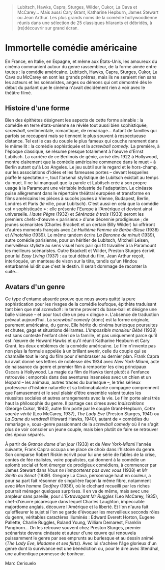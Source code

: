 > Lubitsch, Hawks, Capra, Sturges, Wilder, Cukor, La Cava et McCarey... Mais aussi Cary Grant, Katharine Hepburn, James Stewart ou Jean Arthur. Les plus grands noms de la comédie hollywoodienne réunis dans une sélection de 25 classiques hilarants et débridés, à (re)découvrir sur grand écran.

# Immortelle comédie américaine

En France, en Italie, en Espagne, et même aux États-Unis, les amoureux du cinéma communient autour du genre rassembleur, de la forme aimée entre toutes : la comédie américaine. Lubitsch, Hawks, Capra, Sturges, Cukor, La Cava ou McCarey en sont les grands prêtres, mais ils ne seraient rien sans les acteurs et les scénaristes, anges ou démons qui ont démontré dès le début du parlant que le cinéma n'avait décidément rien à voir avec le théâtre filmé.

## Histoire d'une forme

Bien des épithètes désignent les aspects de cette forme aimable : la comédie en terre états-unienne se révèle tout aussi bien sophistiquée, _screwball_, sentimentale, romantique, de remariage... Autant de familles qui parfois se recoupent mais se tiennent le plus souvent à respectueuse distance. Tel est le cas du couple le plus fameux qui couche rarement dans le même lit : la comédie sophistiquée et la _screwball comedy_. La première, à l'époque classique, se résume presque totalement à l'œuvre d'Ernst Lubitsch. La carrière de ce Berlinois de génie, arrivé dès 1922 à Hollywood, montre clairement que la comédie américaine commence dans le muet – à Berlin autant qu'à Los Angeles. Le jeu subtil sur le regard et le hors-champ, sur les associations d'idées et les fameuses portes – devant lesquelles piaffe le spectateur –, tout l'arsenal stylistique de Lubitsch existait au temps du muet. Il ne lui manquait que la parole et Lubitsch crée à son propre usage à la Paramount une véritable industrie de l'adaptation. Le cinéaste puise allègrement dans le répertoire théâtral européen et transforme en films américains les pièces à succès jouées à Vienne, Budapest, Berlin, Londres et Paris (_la_ ville, pour Lubitsch). C'est aussi en cela que la comédie est « sophistiquée » : elle présente l'Europe à l'Amérique et devient ainsi universelle. _Haute Pègre_ (1932) et _Sérénade à trois_ (1933) seront les premiers chefs-d'œuvre « parisiens » d'une décennie prodigieuse ; de jeunes scénaristes (Charles Brackett et un certain Billy Wilder) lui offriront d'autres moments français avec _La Huitième Femme de Barbe-Bleue_ (1938) et _Ninotchka_ (1939). Le même tandem écrira _La Baronne de minuit_ (1939), autre comédie parisienne, pour un héritier de Lubitsch, Mitchell Leisen, merveilleux styliste au sens visuel hors pair qui fit travailler à la Paramount les meilleurs scénaristes. Outre Brackett et Wilder, Preston Sturges écrivit pour lui _Easy Living_ (1937) : au tout début du film, Jean Arthur reçoit, interloquée, un manteau de vison sur la tête, tandis qu'un Hindou enturbanné lui dit que c'est le destin. Il serait dommage de raconter la suite...

## Avatars d'un genre

Ce type d'entame absurde prouve que nous avons quitté la pure sophistication pour les rivages de la comédie loufoque, épithète traduisant tant bien que mal _screwball_ : le terme provient du base-ball et désigne une balle vicieuse – et pour tout dire un peu « dingue ». L'absence de traduction prévaut aujourd'hui. La _screwball comedy_ (donc) est la forme originale, purement américaine, du genre. Elle hérite du cinéma burlesque poursuites et chutes, gags et situations délirantes. _L'Impossible monsieur Bébé_ (1938) est sans conteste l'enfant chéri de la famille, et pas uniquement parce qu'il est l'œuvre de Howard Hawks et qu'il réunit Katharine Hepburn et Cary Grant, les deux emblèmes de la comédie américaine. Le film n'invente pas non plus la formule appelée à un brillant avenir, celle du couple qui se chamaille tout le long du film pour s'embrasser au dernier plan. Frank Capra lui avait donné ses lettres de noblesse dès 1934 avec _New York-Miami_, acte de naissance du genre et premier film à remporter les cinq principaux Oscars à Hollywood. La magie du film de Hawks tient plutôt à l'enfance retrouvée : emportés dans des aventures insensées avec un chien et un léopard – les animaux, autres traces du burlesque –, le très sérieux professeur d'histoire naturelle et sa tintinnabulante compagne comprennent que l'amusement et le seul plaisir d'être ensemble valent toutes les réussites sociales et autres arrangements avec la vie. Le film porte ainsi très haut la philosophie du genre. Il partage ces cimes avec _Indiscrétions_ (George Cukor, 1940), autre film porté par le couple Grant-Hepburn, _Cette sacrée vérité_ (Leo McCarey, 1937), _The Lady Eve_ (Preston Sturges, 1941) ou _La Dame du vendredi_ (Howard Hawks, 1940), autant de « comédies du remariage », sous-genre passionnant de la _screwball comedy_ où il ne s'agit plus de voir consoler un jeune couple, mais bien plutôt de faire se retrouver des époux séparés.

À partir de _Grande dame d'un jour_ (1933) et de _New York-Miami_ l'année suivante, Frank Capra occupa une place de choix dans l'histoire du genre. Son comparse Robert Riskin écrivit pour lui une série de fables de la crise, contes de fée réalistes, voire populistes, qui donnent à la comédie un aplomb social et font émerger de prodigieux comédiens, à commencer par James Stewart dans _Vous ne l'emporterez pas avec vous_ (1938) et _Mr Smith au Sénat_ (1939). Gregory La Cava, personnage haut en couleur, a pour sa part fait résonner de singulière façon la même fibre, notamment avec _Mon homme Godfrey_ (1936), où le clochard recueilli par les riches pourrait ménager quelques surprises. Il en va de même, mais avec une ampleur sans pareille, pour _L'Extravagant Mr Ruggles_ (Leo McCarey, 1935), chef-d'œuvre picaresque dans lequel Charles Laughton, impeccable majordome anglais, découvre l'Amérique et la liberté. Et l'on n'aura fait qu'effleurer le sujet si l'on se garde d'évoquer les merveilleux seconds rôles du genre, véritables caractères illuminés : Edward Everett Horton, Eugene Pallette, Charlie Ruggles, Roland Young, William Demarest, Franklin Pangborn... On les retrouve souvent chez Preston Sturges, premier scénariste devenu cinéaste et auteur d'une œuvre qui renouvela puissamment le genre par ses emprunts au burlesque et au dessin animé (_The Lady Eve_, _Madame et ses flirts_). Avec lui s'achève l'âge glorieux d'un genre dont la survivance est une bénédiction ou, pour le dire avec Stendhal, une authentique promesse de bonheur.

<div class="author">Marc Cerisuelo</div>
